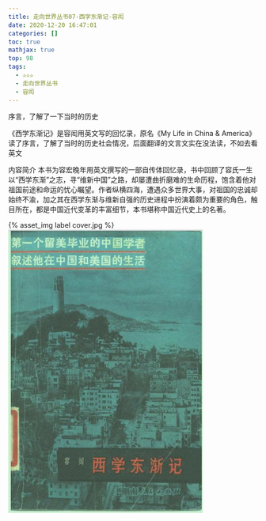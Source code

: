 ```yaml
---
title: 走向世界丛书07-西学东渐记-容闳
date: 2020-12-20 16:47:01
categories: []
toc: true
mathjax: true
top: 98
tags:
  - ✰✰✰
  - 走向世界丛书
  - 容闳
---
```




序言，了解了一下当时的历史

《西学东渐记》是容闳用英文写的回忆录，原名《My Life in China & America》读了序言，了解了当时的历史社会情况，后面翻译的文言文实在没法读，不如去看英文

内容简介
本书为容宏晚年用英文撰写的一部自传体回忆录，书中回顾了容氏一生以“西学东渐”之志，寻“维新中国”之路，却屡遭曲折磨难的生命历程，饱含着他对祖国前途和命运的忧心瞩望。作者纵横四海，遭遇众多世界大事，对祖国的忠诚却始终不渝，加之其在西学东渐与维新自强的历史进程中扮演着颇为重要的角色，触目所在，都是中国近代变革的丰富细节，本书堪称中国近代史上的名著。

{% asset_img label cover.jpg %}
![](走向世界丛书07-西学东渐记-容闳/cover.jpg)

